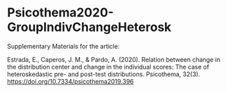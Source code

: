 # Psicothema2020-GroupIndivChangeHeterosk

Supplementary Materials for the article:

Estrada, E., Caperos, J. M., &amp; Pardo, A. (2020).
Relation between change in the distribution center and change in the individual scores: The case of heteroskedastic pre- and post-test distributions.
Psicothema, 32(3).
https://doi.org/10.7334/psicothema2019.396
